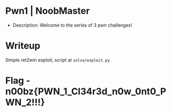 # Pwn1 | NoobMaster

- Description: Welcome to the series of 3 pwn challenges!

# Writeup

Simple ret2win exploit, script at `solve/exploit.py`

# Flag - n00bz{PWN_1_Cl34r3d_n0w_0nt0_PWN_2!!!}